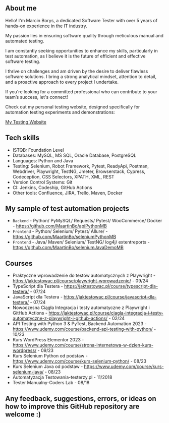 ## About me
Hello! I'm Marcin Borys, a dedicated Software Tester with over 5 years of hands-on experience in the IT industry. 

My passion lies in ensuring software quality through meticulous manual and automated testing. 

I am constantly seeking opportunities to enhance my skills, particularly in test automation, as I believe it is the future of efficient and effective software testing.

I thrive on challenges and am driven by the desire to deliver flawless software solutions. I bring a strong analytical mindset, attention to detail, and a proactive approach to every project I undertake.

If you're looking for a committed professional who can contribute to your team’s success, let's connect!

Check out my personal testing website, designed specifically for automation testing experiments and demonstrations: 

[My Testing Website](https://mb-qa.eu/)


## Tech skills

* ISTQB: Foundation Level 
* Databases: MySQL, MS SQL, Oracle Database, PostgreSQL
* Languages: Python and Java
* Testing: Selenium, Robot Framework, Pytest, ReadyApi, Postman, Webdriver, Playwright, TestNG, Jmeter, Browserstack, Cypress, Codeception, CSS Selectors, XPATH, XML, REST
* Version Control Systems: Git
* CI: Jenkins, Codeship, GitHub Actions
* Other tools: Confluence, JIRA, Trello, Maven, Docker 


## My sample of test automation projects

* `Backend` - Python/ PyMySQL/ Requests/ Pytest/ WooCommerce/ Docker -  https://github.com/MaartinBo/apiPythonMB
* `Frontend` - Python/ Selenium/ Pytest/ Allure/ - https://github.com/MaartinBo/seleniumPythonMB 
* `Frontend` - Java/ Maven/ Selenium/ TestNG/ log4j/ extentreports - https://github.com/MaartinBo/seleniumJavaDemoMB

## Courses 
* Praktyczne wprowadzenie do testów automatycznych z Playwright - https://jaktestowac.pl/course/playwright-wprowadzenie/ - 09/24
* TypeScript dla Testera - https://jaktestowac.pl/course/typescript-dla-testera/ - 07/24
* JavaScript dla Testera - https://jaktestowac.pl/course/javascript-dla-testera/ - 07/24
* Nowoczesna Ciągła Integracja i testy automatyczne z Playwright i GitHub Actions - https://jaktestowac.pl/course/ciagla-integracja-i-testy-automatyczne-z-playwright-i-github-actions/ - 02/24
* API Testing with Python 3 & PyTest, Backend Automation 2023 - https://www.udemy.com/course/backend-api-testing-with-python/  - 10/23
* Kurs WordPress Elementor 2023 - https://www.udemy.com/course/strona-internetowa-w-dzien-kurs-wordpress/ - 09/23
* Kurs Selenium Python od podstaw -https://www.udemy.com/course/kurs-selenium-python/ - 08/23
* Kurs Selenium Java od podstaw - https://www.udemy.com/course/kurs-selenium-java/ - 08/23
* Automatyzacja Testowania-testerzy.pl - 11/2018
* Tester Manualny-Coders Lab - 08/18 

## Any feedback, suggestions, errors, or ideas on how to improve this GitHub repository are welcome :)
